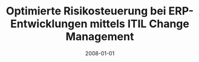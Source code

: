 ---
abstract: ''
authors:
- Siegfried Zeilinger
date: '2008-01-01'
featured: false
links:
- name: Publik
  url: https://publik.tuwien.ac.at/showentry.php?ID=172158&lang=1
publication_types:
- '7'
publishDate: '2008-01-01'
title: Optimierte Risikosteuerung bei ERP-Entwicklungen mittels ITIL Change Management
url_pdf: ''
---